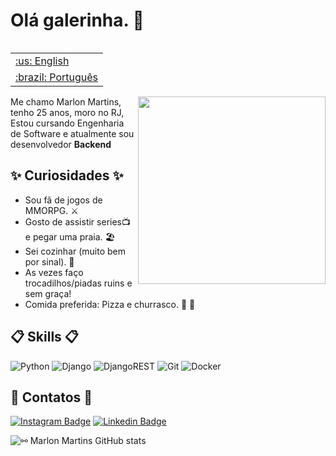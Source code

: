 # Olá galerinha. 👋

<table align="right">
 <tr><td><a href="https://github.com/marlonmartins2/marlonmartins2/blob/master/english-readme.md">:us: English</a></td></tr>
 <tr><td><a href="https://github.com/marlonmartins2/marlonmartins2/blob/master/README.md">:brazil: Português</a></td></tr>
</table>

<img align="right" src=".github/djn.png" width="300"/> 

Me chamo Marlon Martins, tenho 25 anos, moro no RJ, Estou cursando Engenharia de Software e atualmente sou desenvolvedor **Backend**

## ✨ Curiosidades ✨

- Sou fã de jogos de MMORPG. ⚔️
- Gosto de assistir series📺 e pegar uma praia. 🏖️
- Sei cozinhar (muito bem por sinal). 🍴
- As vezes faço trocadilhos/piadas ruins e sem graça!
- Comida preferida: Pizza e churrasco. 🍕 🍖


## 📋 Skills 📋

![Python](https://img.shields.io/badge/python-3670A0?style=for-the-badge&logo=python&logoColor=ffdd54)
![Django](https://img.shields.io/badge/django-%23092E20.svg?style=for-the-badge&logo=django&logoColor=white)
![DjangoREST](https://img.shields.io/badge/DJANGO-REST-ff1709?style=for-the-badge&logo=django&logoColor=white&color=ff1709&labelColor=gray)
![Git](https://img.shields.io/badge/git-%23F05033.svg?style=for-the-badge&logo=git&logoColor=white)
![Docker](https://img.shields.io/badge/docker-%230db7ed.svg?style=for-the-badge&logo=docker&logoColor=white)


## 📧 Contatos 📧

[![Instagram Badge](https://img.shields.io/badge/@marllondjofficial-2D425E?style=flat&labelColor=2D425E&logo=instagram&logoColor=white&link=https://instagram.com/marllondjofficial)](https://instagram.com/marllondjofficial)
[![Linkedin Badge](https://img.shields.io/badge/Marlon%20Martins-2D425E?style=flat&logo=Linkedin&logoColor=white&link=https://www.linkedin.com/in/marlon-martins-56bb17211/)](https://www.linkedin.com/in/marlon-martins-56bb17211/) 



![⚯ Marlon Martins GitHub stats](https://github-readme-stats.vercel.app/api?username=marlonmartins2&show_icons=true&theme=tokyonight&show_owner=true)<br>

